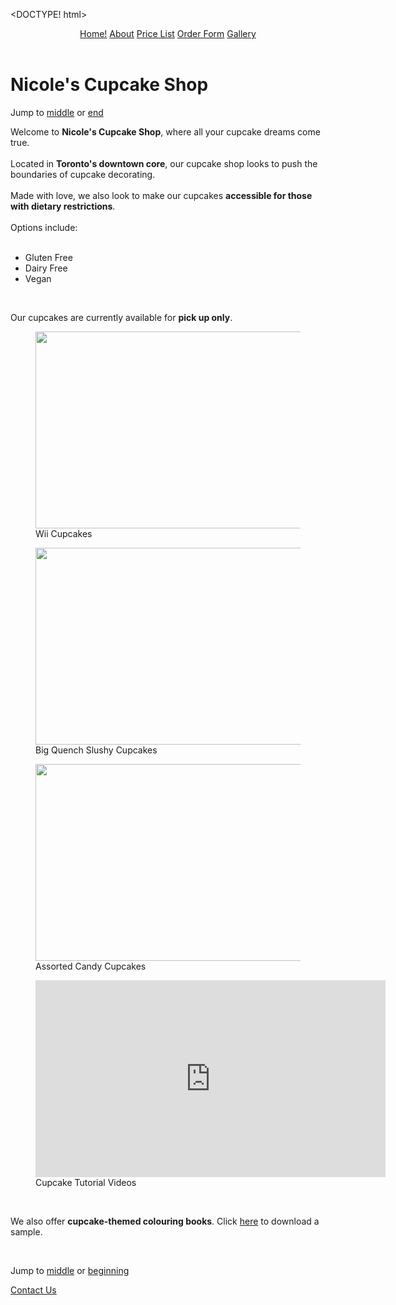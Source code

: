 <DOCTYPE! html>
<html>
    <head>
        <!-- Google Tag Manager -->
        <script>(function(w,d,s,l,i){w[l]=w[l]||[];w[l].push({'gtm.start':
        new Date().getTime(),event:'gtm.js'});var f=d.getElementsByTagName(s)[0],
        j=d.createElement(s),dl=l!='dataLayer'?'&l='+l:'';j.async=true;j.src=
        'https://www.googletagmanager.com/gtm.js?id='+i+dl;f.parentNode.insertBefore(j,f);
        })(window,document,'script','dataLayer','GTM-KH9PZG5');</script>
        <!-- End Google Tag Manager -->
        <!-- Global site tag (gtag.js) - Google Analytics -->
        <script async src="https://www.googletagmanager.com/gtag/js?id=UA-171523270-1"></script>
        <script>
          window.dataLayer = window.dataLayer || [];
          function gtag(){dataLayer.push(arguments);}
          gtag('js', new Date());
          gtag('config', 'UA-171523270-1');
        </script>
        <title>Nicole's Cupcake Shop</title>
        <link href="style.css" rel="stylesheet">
       <link href="https://fonts.googleapis.com/css2?family=Nunito:ital,wght@0,400;0,700;0,800;1,300&display=swap" rel="stylesheet">    
    </head>
    <body class="mainbody">
                <!-- Google Tag Manager (noscript) -->
        <noscript><iframe src="https://www.googletagmanager.com/ns.html?id=GTM-KH9PZG5"
        height="0" width="0" style="display:none;visibility:hidden"></iframe></noscript>
        <!-- End Google Tag Manager (noscript) -->
        <header>
            <nav>
                <span id="home"><a href="index.html">Home!</a></span>
                <span><a href="about.html">About</a></span>
                <span><a href="pricelist.html">Price List</a></span>
                <span><a href="form.html">Order Form</a></span>
                <span><a href="gallery.html">Gallery</a></span>
            </nav>
        </header>
        <main>
            <h1 id="beginning">Nicole's Cupcake Shop</h1>
            <p>Jump to <a href="#middle">middle</a> or <a href="#end">end</a></p>
            <p class="intro">Welcome to <b>Nicole's Cupcake Shop</b>, where all your cupcake dreams come true. <br><br> Located in <b>Toronto's downtown core</b>, our cupcake shop looks to push the boundaries of cupcake decorating. <br><br> Made with love, we also look to make our cupcakes <b>accessible for those with dietary restrictions</b>. <br><br>Options include:<br><br> </p>
                <ul class="intro">
                    <li>Gluten Free</li>
                    <li>Dairy Free</li>
                    <li>Vegan</li>
                </ul> <br>
            <p class="intro">Our cupcakes are currently available for <b>pick up only</b>.</p>
            <div class="intromedia">
                <figure class="mediaitem">
                    <img src="http://images4.fanpop.com/image/photos/19100000/wii-crazy-cupcakes-19143844-500-333.jpg" width="560" height="315">
                    <figcaption>Wii Cupcakes</figcaption>
                </figure>
                <figure class="mediaitem">
                    <img src="http://2.bp.blogspot.com/_WyTxij_4DY8/S8QAoAJDYEI/AAAAAAAAAO8/oOjbYy1aJiU/s1600/P1010041.JPG" height="315px" width="560px">
                    <figcaption>Big Quench Slushy Cupcakes</figcaption>
                </figure>
                <figure class="mediaitem" id="middle">
                    <img src="https://www.pennypinchinmom.com/wp-content/uploads/2016/06/final-6-525x349.jpg" height="315px" width="560px">
                    <figcaption>Assorted Candy Cupcakes</figcaption>
                </figure>
                <figure class="mediaitem">
                <iframe class="mediaitem" width="560" height="315" src="https://www.youtube.com/embed/uWj6BC0IV-Q" frameborder="0" allow="accelerometer; autoplay; encrypted-media; gyroscope; picture-in-picture" allowfullscreen></iframe>
                <figcaption>Cupcake Tutorial Videos</figcaption>
                </figure>
            </div>
            <br>
            <p class="intro">We also offer <b>cupcake-themed colouring books</b>. Click <a href="21-cute-cupcake.pdf" download="cutecupcakecolouring" onclick="gtag('event', 'download', {'event_category': 'clicks', 'event_label': 'cutecupcakecolouring.pdf'});">here</a> to download a sample.</p>
            <br>
            <p>Jump to <a href="#middle">middle</a> or <a href="#beginning">beginning</a></p>
        </main>
        <footer id="end">
                <div class="contact">
                    <a href="about.html">Contact Us</a>
                </div>
        </footer>
    </body>
</html>
